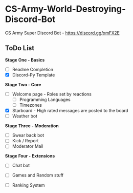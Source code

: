 # CS-Army-World-Destroying-Discord-Bot
CS Army Super Discord Bot - https://discord.gg/xmFX2E

## ToDo List

**Stage One - Basics**
 - [ ] Readme Completion
 - [x] Discord-Py Template

**Stage Two - Core**
 - [ ] Welcome page - Roles set by reactions
    - [ ] Programming Languages
    - [ ] Timezones 
 - [x] Starboard - High rated messages are posted to the board
 - [ ] Weather bot

**Stage Three - Moderation**
 - [ ] Swear back bot
 - [ ] Kick / Report
 - [ ] Moderator Mail 

**Stage Four - Extensions**
 - [ ] Chat bot
 - [ ] Games and Random stuff
 - [ ] Ranking System
 
 
